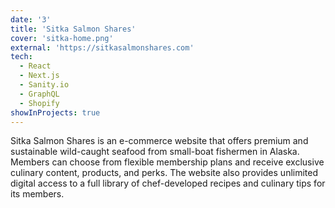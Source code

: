 ```yaml
---
date: '3'
title: 'Sitka Salmon Shares'
cover: 'sitka-home.png'
external: 'https://sitkasalmonshares.com'
tech:
  - React
  - Next.js
  - Sanity.io
  - GraphQL
  - Shopify
showInProjects: true
---
```


Sitka Salmon Shares is an e-commerce website that offers premium and sustainable wild-caught seafood from small-boat fishermen in Alaska. Members can choose from flexible membership plans and receive exclusive culinary content, products, and perks. The website also provides unlimited digital access to a full library of chef-developed recipes and culinary tips for its members.

